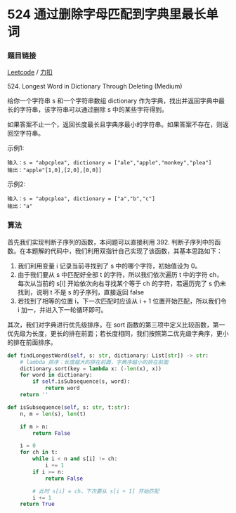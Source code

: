 # 524 通过删除字母匹配到字典里最长单词

### 题目链接

[Leetcode](https://leetcode.com/problems/longest-word-in-dictionary-through-deleting/) / [力扣](https://leetcode-cn.com/problems/longest-word-in-dictionary-through-deleting/)

524\.  Longest Word in Dictionary Through Deleting (Medium)

给你一个字符串 s 和一个字符串数组 dictionary 作为字典，找出并返回字典中最长的字符串，该字符串可以通过删除 s 中的某些字符得到。

如果答案不止一个，返回长度最长且字典序最小的字符串。如果答案不存在，则返回空字符串。

示例1:

```
输入：s = "abpcplea", dictionary = ["ale","apple","monkey","plea"]
输出："apple"[1,0],[2,0],[0,0]]
```

示例2:

```
输入：s = "abpcplea", dictionary = ["a","b","c"]
输出："a"
```

### 算法

首先我们实现判断子序列的函数，本问题可以直接利用 392. 判断子序列中的函数。在本题解的代码中，我们利用双指针自己实现了该函数，其基本思路如下：

1. 我们利用变量 i 记录当前寻找到了 s 中的哪个字符，初始值设为 0。
2. 由于我们要从 s 中匹配好全部 t 的字符，所以我们依次遍历 t 中的字符 ch，每次从当前的 s[i] 开始依次向右寻找某个等于 ch 的字符，若遍历完了 s 仍未找到，说明 t 不是 s 的子序列，直接返回 false
3. 若找到了相等的位置 i，下一次匹配时应该从 i + 1 位置开始匹配，所以我们令 i 加一，并进入下一轮循环即可。

其次，我们对字典进行优先级排序。在 sort 函数的第三项中定义比较函数，第一优先级为长度，更长的排在前面；若长度相同，我们按照第二优先级字典序，更小的排在前面排序。


```python
def findLongestWord(self, s: str, dictionary: List[str]) -> str:
    # lambda 排序：长度越大的排在前面，字典序越小的排在前面
    dictionary.sort(key = lambda x: (-len(x), x))
    for word in dictionary:
        if self.isSubsequence(s, word):
            return word
    return ''

def isSubsequence(self, s: str, t:str):
    n, m = len(s), len(t)

    if m > n:
        return False

    i = 0
    for ch in t:
        while i < n and s[i] != ch:
            i += 1
        if i >= n:
            return False

        # 此时 s[i] = ch，下次要从 s[i + 1] 开始匹配
        i += 1
    return True
```

